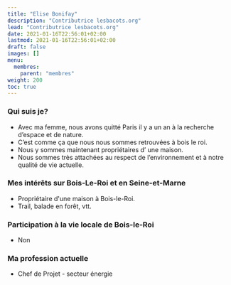 ```yaml
---
title: "Elise Bonifay"
description: "Contributrice lesbacots.org"
lead: "Contributrice lesbacots.org"
date: 2021-01-16T22:56:01+02:00
lastmod: 2021-01-16T22:56:01+02:00
draft: false
images: []
menu:
  membres:
    parent: "membres"
weight: 200
toc: true
---
```


### Qui suis je?

- Avec ma femme, nous avons quitté Paris il y a un an à la recherche d’espace et de nature.
- C’est comme ça que nous nous sommes retrouvées à bois le roi.
- Nous y sommes maintenant propriétaires d’ une maison.
- Nous sommes très attachées au respect de l’environnement et à notre qualité de vie actuelle. 

### Mes intérêts sur Bois-Le-Roi et en Seine-et-Marne

- Propriétaire d'une maison à Bois-le-Roi.
- Trail, balade en forêt, vtt.

### Participation à la vie locale de Bois-le-Roi

- Non 

### Ma profession actuelle

- Chef de Projet - secteur énergie 
